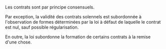 Les contrats sont par principe consensuels. 


  

 Par exception, la validité des contrats solennels est subordonnée à l'observation de formes déterminées par la loi à défaut de laquelle le contrat est nul, sauf possible régularisation. 


  

 En outre, la loi subordonne la formation de certains contrats à la remise d'une chose. 

